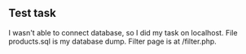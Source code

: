 ## Test task

I wasn't able to connect database, so I did my task on localhost. File products.sql is my database dump. Filter page is at /filter.php. 